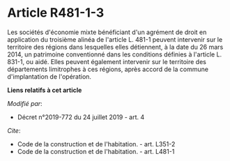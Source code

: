 # Article R481-1-3

Les sociétés d'économie mixte bénéficiant d'un agrément de droit en application du troisième alinéa de l'article L. 481-1
peuvent intervenir sur le territoire des régions dans lesquelles elles détiennent, à la date du 26 mars 2014, un patrimoine
conventionné dans les conditions définies à l'article L. 831-1, ou aidé. Elles peuvent également intervenir sur le territoire
des départements limitrophes à ces régions, après accord de la commune d'implantation de l'opération.

**Liens relatifs à cet article**

_Modifié par_:

  - Décret n°2019-772 du 24 juillet 2019 - art. 4

_Cite_:

  - Code de la construction et de l'habitation. - art. L351-2
  - Code de la construction et de l'habitation. - art. L481-1

